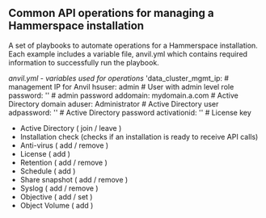 ## Common API operations for managing a Hammerspace installation

A set of playbooks to automate operations for a Hammerspace installation.
Each example includes a variable file, anvil.yml which contains required
information to successfully run the playbook.

*anvil.yml - variables used for operations*
'data_cluster_mgmt_ip: <ANVIL MGMT IP>   # management IP for Anvil
hsuser: admin # User with admin level role
password: ''  # admin password
addomain: mydomain.a.com   # Active Directory domain
aduser: Administrator      # Active Directory user
adpassword: ''  # Active Directory password
activationid: ''  # License key

- Active Directory ( join / leave )
- Installation check (checks if an installation is ready to receive API calls)
- Anti-virus ( add / remove )
- License ( add )
- Retention ( add / remove )
- Schedule ( add )
- Share snapshot ( add / remove )
- Syslog ( add / remove )
- Objective ( add / set )
- Object Volume ( add )
